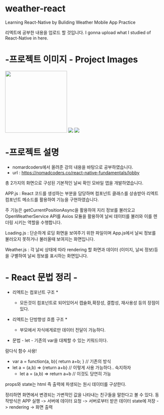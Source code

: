 # weather-react
Learning React-Native by Buliding Weather Mobile App Practice

리엑트에 공부한 내용을 업로드 할 것입니다.
I gonna upload what I studied of React-Native in here.
# -프로젝트 이미지 - Project Images
<div>
    <img width = "200" src="https://user-images.githubusercontent.com/41564888/96101707-b70e6780-0f10-11eb-9e3b-59c60d7cc9c0.JPG">
    <img src="https://user-images.githubusercontent.com/41564888/96101869-dd340780-0f10-11eb-9e6e-8fb177c23ec2.JPG">
    <img src="https://user-images.githubusercontent.com/41564888/96101897-e58c4280-0f10-11eb-9fb0-e09fa77a5c6f.JPG">
</div>

# -프로젝트 설명

- nomardcoders에서 올려준 강의 내용을 바탕으로 공부하였습니다. 
- url : https://nomadcoders.co/react-native-fundamentals/lobby

총 2가지의 화면으로 구성된 기본적인 날씨 확인 모바일 앱을 개발하였습니다.

APP.js : React 코드를 생성하는 부분을 담당하며 컴포넌트 클래스를 상송받아 
리엑트 컴포넌트 메소드를 활용하여 기능을 구현하였습니다.

주 기능은 getCurrentPositionAsync을 활용하여 지리 정보를 불러오고 
OpenWeatherService API를 Axios 모듈을 활용하여 날씨 데이터를 불러와 이를 렌더링 시키는 역할을 수행합니다.

Loading.js : 단순하게 로딩 화면을 보여주기 위한 파일이며 App.js에서 날씨 정보를 불러오지 못하거나 불러올때 보여지는 화면입니다.

Weather.js : 각 날씨 상태에 따라 rendering 할 화면과 데이터 (이미지, 날씨 정보)등을 구별하여 날씨 정보를 표시하는 화면입니다.

# - React 문법 정리 -
* 리엑트는 컴포넌트 구조 *
    - 모든것이 컴포넌트로 되어있어서 캡슐화,확장성, 결합성, 재사용성 등의 장점이 있다.

* 리엑트는 단방향성 흐름 구조 *
    - 부모에서 자식에게로만 데이터 전달이 가능하다.

- 문법 - 
let - 기존의 var을 대체할 수 있는 키워드이다. 

람다식 함수 사용! 

- var a = function(a, b){ return a+b; } // 기존의 방식
- let a = (a,b) => {return a+b} // 이렇게 사용 가능하다.. 숙지하자
  + let a = (a,b) => return a+b // 이것도 당연히 가능

props와 state는 html 즉 출력에 파생되는 원시 데이터를 구상한다. 

정리하면 화면에서 변경되는 가변적인 값을 나타내는 친구들을 말한다고 볼 수 있다.
동작방식은 APP 실행 -> 서버에 데이터 요청 -> 서버로부터 받은 데이터 state에 저장 -> rendering -> 화면 출력

